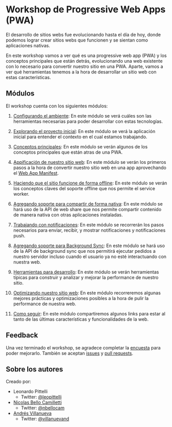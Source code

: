 # Workshop de Progressive Web Apps (PWA)

El desarrollo de sitios webs fue evolucionando hasta el día de hoy, donde podemos lograr crear sitios webs que funcionen y se sientan como aplicaciones nativas. 

En este workshop vamos a ver qué es una progressive web app (PWA) y los conceptos principales que están detrás, evolucionando una web existente con lo necesario para convertir nuestro sitio en una PWA. Aparte, vamos a ver qué herramientas tenemos a la hora de desarrollar un sitio web con estas características.

## Módulos

El workshop cuenta con los siguientes módulos:

1. [Configurando el ambiente](./01-setup): En este módulo se verá cuáles son las herramientas necesarias para poder desarrollar con estas tecnologías.

1. [Explorando el proyecto inicial](./02-proyecto): En este módulo se verá la aplicación inicial para entender el contexto en el cual estamos trabajando.

1. [Conceptos principales](./03-conceptos): En este módulo se verán algunos de los conceptos principales que están atras de una PWA.

1. [Appificación de nuestro sitio web](./04-appification): En este módulo se verán los primeros pasos a la hora de convertir nuestro sitio web en una app aprovechando el [Web App Manifest](https://www.w3.org/TR/appmanifest/).

1. [Haciendo que el sitio funcione de forma offline](./05-offline): En este módulo se verán los conceptos claves del soporte offline que nos permite el service worker. 

1. [Agregando soporte para compartir de forma nativa](./06-share): En este módulo se hará uso de la API de web share que nos permite compartir contenido de manera nativa con otras aplicaciones instaladas.

1. [Trabajando con notificaciones](./07-notifications): En este módulo se recorrerán los pasos necesarios para enviar, recibir, y mostrar notificaciones y notificaciones push.

1. [Agregando soporte para Background Sync](./08-background): En este módulo se hará uso de la API de background sync que nos permitirá ejecutar pedidos a nuestro servidor incluso cuando el usuario ya no esté interactuando con nuestra web.

1. [Herramientas para desarrollo](./09-tooling): En este módulo se verán herramientas típicas para construir y analizar y mejorar la performance de nuestro sitio.

1. [Optimizando nuestro sitio web](./10-optimization): En este módulo recorreremos algunas mejores prácticas y optimizaciones posibles a la hora de pulir la performance de nuestra web.

1. [Como seguir](./11-links): En este módulo compartiremos algunos links para estar al tanto de las últimas características y funcionalidades de la web.


## Feedback

Una vez terminado el workshop, se agradece completar la [encuesta](#TBC) para poder mejorarlo. También se aceptan [issues](https://github.com/PWA-espanol/workshop/issues/new) y [pull requests](https://github.com/PWA-espanol/workshop#fork-destination-box).

## Sobre los autores

Creado por:
- Leonardo Pittelli
    - Twitter: [@leopittelli](https://twitter.com/leopittelli)
- [Nicolas Bello Camilletti](https://nbellocam.me/)
    - Twitter: [@nbellocam](https://twitter.com/nbellocam)
- [Andrés Villanueva](http://www.andresvillanueva.com.ve)
    - Twitter: [@villanuevand](https://twitter.com/villanuevand) 
